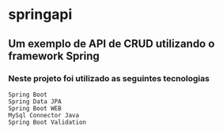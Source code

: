# springapi

## Um exemplo de API de CRUD utilizando o framework Spring

### Neste projeto foi utilizado as seguintes tecnologias

```
Spring Boot
Spring Data JPA
Spring Boot WEB
MySql Connector Java
Spring Boot Validation
```

